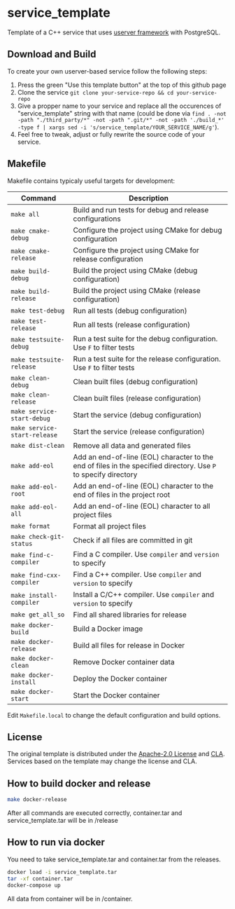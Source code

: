 # service_template

Template of a C++ service that uses [userver framework](https://github.com/userver-framework/userver) with PostgreSQL.


## Download and Build

To create your own userver-based service follow the following steps:

1. Press the green "Use this template button" at the top of this github page
2. Clone the service `git clone your-service-repo && cd your-service-repo`
3. Give a propper name to your service and replace all the occurences of "service_template" string with that name
   (could be done via `find . -not -path "./third_party/*" -not -path ".git/*" -not -path './build_*' -type f | xargs sed -i 's/service_template/YOUR_SERVICE_NAME/g'`).
4. Feel free to tweak, adjust or fully rewrite the source code of your service.


## Makefile

Makefile contains typicaly useful targets for development:

| Command                     | Description                                                                                                           |
|-----------------------------|-----------------------------------------------------------------------------------------------------------------------|
| `make all`                  | Build and run tests for debug and release configurations                                                              |
| `make cmake-debug`          | Configure the project using CMake for debug configuration                                                             |
| `make cmake-release`        | Configure the project using CMake for release configuration                                                           |
| `make build-debug`          | Build the project using CMake (debug configuration)                                                                   |
| `make build-release`        | Build the project using CMake (release configuration)                                                                 |
| `make test-debug`           | Run all tests (debug configuration)                                                                                   |
| `make test-release`         | Run all tests (release configuration)                                                                                 |
| `make testsuite-debug`      | Run a test suite for the debug configuration. Use `F` to filter tests                                                 |
| `make testsuite-release`    | Run a test suite for the release configuration. Use `F` to filter tests                                               |
| `make clean-debug`          | Clean built files (debug configuration)                                                                               |
| `make clean-release`        | Clean built files (release configuration)                                                                             |
| `make service-start-debug`  | Start the service (debug configuration)                                                                               |
| `make service-start-release`| Start the service (release configuration)                                                                             |
| `make dist-clean`           | Remove all data and generated files                                                                                   |
| `make add-eol`              | Add an end-of-line (EOL) character to the end of files in the specified directory. Use `P` to specify directory       |
| `make add-eol-root`         | Add an end-of-line (EOL) character to the end of files in the project root                                            |
| `make add-eol-all`          | Add an end-of-line (EOL) character to all project files                                                               |
| `make format`               | Format all project files                                                                                              |
| `make check-git-status`     | Check if all files are committed in git                                                                               |
| `make find-c-compiler`      | Find a C compiler. Use `compiler` and `version` to specify                                                            |
| `make find-cxx-compiler`    | Find a C++ compiler. Use `compiler` and `version` to specify                                                          |
| `make install-compiler`     | Install a C/C++ compiler. Use `compiler` and `version` to specify                                                     |
| `make get_all_so`           | Find all shared libraries for release                                                                                 |
| `make docker-build`         | Build a Docker image                                                                                                  |
| `make docker-release`       | Build all files for release in Docker                                                                                 |
| `make docker-clean`         | Remove Docker container data                                                                                          |
| `make docker-install`       | Deploy the Docker container                                                                                           |
| `make docker-start`         | Start the Docker container                                                                                            |
Edit `Makefile.local` to change the default configuration and build options.


## License

The original template is distributed under the [Apache-2.0 License](https://github.com/userver-framework/userver/blob/develop/LICENSE)
and [CLA](https://github.com/userver-framework/userver/blob/develop/CONTRIBUTING.md). Services based on the template may change
the license and CLA.

## How to build docker and release

```sh
make docker-release
```

After all commands are executed correctly, container.tar and service_template.tar will be in /release

## How to run via docker

You need to take service_template.tar and container.tar from the releases.

```sh
docker load -i service_template.tar
tar -xf container.tar
docker-compose up
```

All data from container will be in /container.
